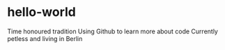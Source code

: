 # hello-world
Time honoured tradition
Using Github to learn more about code
Currently petless and living in Berlin
